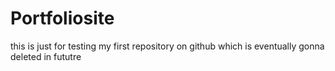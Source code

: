 # Portfoliosite
this is just for testing my first repository on github which is eventually gonna deleted in fututre
